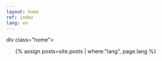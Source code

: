 ```yaml
---
layout: home
ref: index
lang: en
---
```

div class="home">

  <ul class="post-list">
    {% assign posts=site.posts | where:"lang", page.lang %}
  </ul>

</div>
